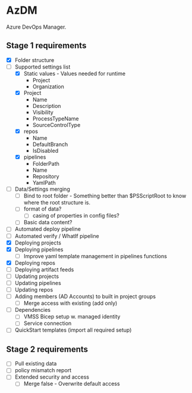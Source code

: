 # AzDM
Azure DevOps Manager.

## Stage 1 requirements

- [x] Folder structure 
- [ ] Supported settings list
    - [x] Static values - Values needed for runtime
        - Project
        - Organization
    - [x] Project
        - Name
        - Description
        - Visibility
        - ProcessTypeName
        - SourceControlType
    - [x] repos
        - Name
        - DefaultBranch
        - IsDisabled
    - [x] pipelines
        - FolderPath
        - Name
        - Repository
        - YamlPath
- [ ] Data/Settings merging
    - [ ] Bind to root folder - Something better than $PSScriptRoot to know where the root structure is.
    - [ ] format of data?
        - [ ] casing of properties in config files?
    - [ ] Basic data content?
- [ ] Automated deploy pipeline
- [ ] Automated verify / WhatIf pipeline
- [x] Deploying projects
- [x] Deploying pipelines
    - [ ] Improve yaml template management in pipelines functions 
- [x] Deploying repos
- [ ] Deploying artifact feeds
- [ ] Updating projects
- [ ] Updating pipelines
- [ ] Updating repos
- [ ] Adding members (AD Accounts) to built in project groups
    - [ ] Merge access with existing (add only)
- [ ] Dependencies
    - [ ] VMSS Bicep setup w. managed identity
    - [ ] Service connection
- [ ] QuickStart templates (import all required setup)
## Stage 2 requirements

- [ ] Pull existing data
- [ ] policy mismatch report
- [ ] Extended security and access
    - [ ] Merge false - Overwrite default access
